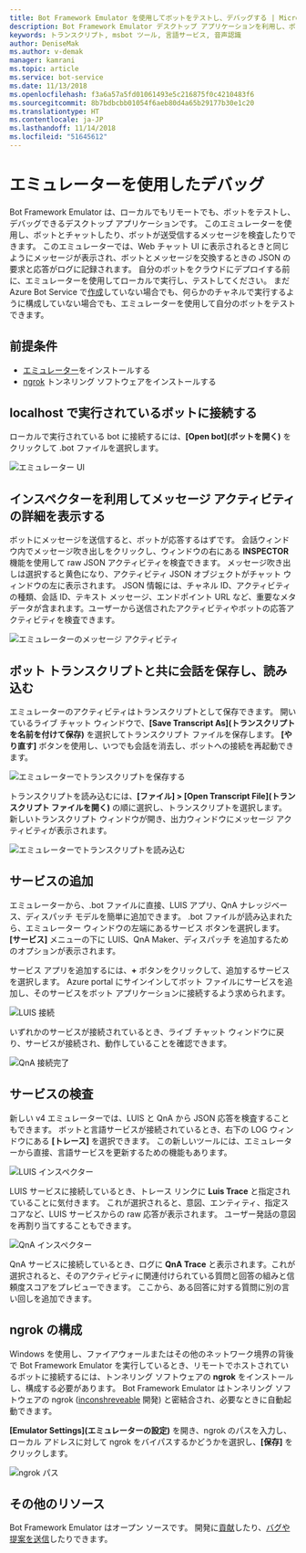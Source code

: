 ```yaml
---
title: Bot Framework Emulator を使用してボットをテストし、デバッグする | Microsoft Docs
description: Bot Framework Emulator デスクトップ アプリケーションを利用し、ボットを検査、試験、デバッグする方法について説明します。
keywords: トランスクリプト, msbot ツール, 言語サービス, 音声認識
author: DeniseMak
ms.author: v-demak
manager: kamrani
ms.topic: article
ms.service: bot-service
ms.date: 11/13/2018
ms.openlocfilehash: f3a6a57a5fd01061493e5c216875f0c4210483f6
ms.sourcegitcommit: 8b7bdbcbb01054f6aeb80d4a65b29177b30e1c20
ms.translationtype: HT
ms.contentlocale: ja-JP
ms.lasthandoff: 11/14/2018
ms.locfileid: "51645612"
---
```

# <a name="debug-with-the-emulator"></a>エミュレーターを使用したデバッグ

Bot Framework Emulator は、ローカルでもリモートでも、ボットをテストし、デバッグできるデスクトップ アプリケーションです。 このエミュレーターを使用し、ボットとチャットしたり、ボットが送受信するメッセージを検査したりできます。 このエミュレーターでは、Web チャット UI に表示されるときと同じようにメッセージが表示され、ボットとメッセージを交換するときの JSON の要求と応答がログに記録されます。 自分のボットをクラウドにデプロイする前に、エミュレーターを使用してローカルで実行し、テストしてください。 まだ Azure Bot Service で[作成](./bot-service-quickstart.md)していない場合でも、何らかのチャネルで実行するように構成していない場合でも、エミュレーターを使用して自分のボットをテストできます。

## <a name="prerequisites"></a>前提条件
- [エミュレーター](https://aka.ms/Emulator-wiki-getting-started)をインストールする
- [ngrok][ngrokDownload] トンネリング ソフトウェアをインストールする

## <a name="connect-to-a-bot-running-on-localhost"></a>localhost で実行されているボットに接続する

ローカルで実行されている bot に接続するには、**[Open bot]\(ボットを開く\)** をクリックして .bot ファイルを選択します。 

![エミュレーター UI](media/emulator-v4/emulator-welcome.png)

## <a name="view-detailed-message-activity-with-the-inspector"></a>インスペクターを利用してメッセージ アクティビティの詳細を表示する

ボットにメッセージを送信すると、ボットが応答するはずです。 会話ウィンドウ内でメッセージ吹き出しをクリックし、ウィンドウの右にある **INSPECTOR** 機能を使用して raw JSON アクティビティを検査できます。 メッセージ吹き出しは選択すると黄色になり、アクティビティ JSON オブジェクトがチャット ウィンドウの左に表示されます。 JSON 情報には、チャネル ID、アクティビティの種類、会話 ID、テキスト メッセージ、エンドポイント URL など、重要なメタデータが含まれます。ユーザーから送信されたアクティビティやボットの応答アクティビティを検査できます。 

![エミュレーターのメッセージ アクティビティ](media/emulator-v4/emulator-view-message-activity-02.png)

## <a name="save-and-load-conversations-with-bot-transcripts"></a>ボット トランスクリプトと共に会話を保存し、読み込む

エミュレーターのアクティビティはトランスクリプトとして保存できます。 開いているライブ チャット ウィンドウで、**[Save Transcript As]\(トランスクリプトを名前を付けて保存\)** を選択してトランスクリプト ファイルを保存します。 **[やり直す]** ボタンを使用し、いつでも会話を消去し、ボットへの接続を再起動できます。  

![エミュレーターでトランスクリプトを保存する](media/emulator-v4/emulator-live-chat.png)

トランスクリプトを読み込むには、**[ファイル] > [Open Transcript File]\(トランスクリプト ファイルを開く\)** の順に選択し、トランスクリプトを選択します。 新しいトランスクリプト ウィンドウが開き、出力ウィンドウにメッセージ アクティビティが表示されます。 

![エミュレーターでトランスクリプトを読み込む](media/emulator-v4/emulator-load-transcript.png)

## <a name="add-services"></a>サービスの追加 

エミュレーターから、.bot ファイルに直接、LUIS アプリ、QnA ナレッジベース、ディスパッチ モデルを簡単に追加できます。 .bot ファイルが読み込まれたら、エミュレーター ウィンドウの左端にあるサービス ボタンを選択します。 **[サービス]** メニューの下に LUIS、QnA Maker、ディスパッチ を追加するためのオプションが表示されます。 

サービス アプリを追加するには、**+** ボタンをクリックして、追加するサービスを選択します。 Azure portal にサインインしてボット ファイルにサービスを追加し、そのサービスをボット アプリケーションに接続するよう求められます。 

![LUIS 接続](media/emulator-v4/emulator-connect-luis-btn.png)

いずれかのサービスが接続されているとき、ライブ チャット ウィンドウに戻り、サービスが接続され、動作していることを確認できます。 

![QnA 接続完了](media/emulator-v4/emulator-view-message-activity.png)

## <a name="inspect-services"></a>サービスの検査

新しい v4 エミュレーターでは、LUIS と QnA から JSON 応答を検査することもできます。 ボットと言語サービスが接続されているとき、右下の LOG ウィンドウにある **[トレース]** を選択できます。 この新しいツールには、エミュレーターから直接、言語サービスを更新するための機能もあります。 

![LUIS インスペクター](media/emulator-v4/emulator-luis-inspector.png)

LUIS サービスに接続しているとき、トレース リンクに **Luis Trace** と指定されていることに気付きます。 これが選択されると、意図、エンティティ、指定スコアなど、LUIS サービスからの raw 応答が表示されます。 ユーザー発話の意図を再割り当てすることもできます。 

![QnA インスペクター](media/emulator-v4/emulator-qna-inspector.png)

QnA サービスに接続しているとき、ログに **QnA Trace** と表示されます。これが選択されると、そのアクティビティに関連付けられている質問と回答の組みと信頼度スコアをプレビューできます。 ここから、ある回答に対する質問に別の言い回しを追加できます。

## <a name="configure-ngrok"></a>ngrok の構成

Windows を使用し、ファイアウォールまたはその他のネットワーク境界の背後で Bot Framework Emulator を実行しているとき、リモートでホストされているボットに接続するには、トンネリング ソフトウェアの **ngrok** をインストールし、構成する必要があります。 Bot Framework Emulator はトンネリング ソフトウェアの ngrok ([inconshreveable][inconshreveable] 開発) と密結合され、必要なときに自動起動できます。

**[Emulator Settings]\(エミュレーターの設定\)** を開き、ngrok のパスを入力し、ローカル アドレスに対して ngrok をバイパスするかどうかを選択し、**[保存]** をクリックします。

![ngrok パス](media/emulator-v4/emulator-ngrok-path.png)

## <a name="additional-resources"></a>その他のリソース

Bot Framework Emulator はオープン ソースです。 開発に[貢献][EmulatorGithubContribute]したり、[バグや提案を送信][EmulatorGithubBugs]したりできます。



[EmulatorGithubContribute]: https://github.com/Microsoft/BotFramework-Emulator/wiki/How-to-Contribute
[EmulatorGithubBugs]: https://github.com/Microsoft/BotFramework-Emulator/wiki/Submitting-Bugs-%26-Suggestions

[ngrokDownload]: https://ngrok.com/
[inconshreveable]: https://inconshreveable.com/
